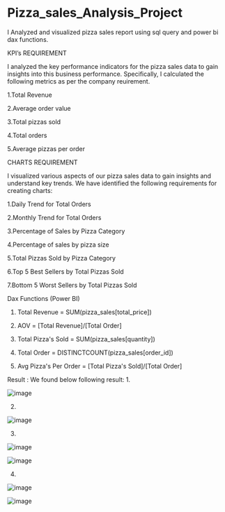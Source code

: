 # Pizza_sales_Analysis_Project
I Analyzed and visualized pizza sales report using sql query and power bi dax functions.

KPI’s REQUIREMENT 

I analyzed the key performance indicators for the pizza sales data to gain insights into this business performance. Specifically, I calculated the following metrics as per the company reuirement.

1.Total Revenue

2.Average order value

3.Total pizzas sold

4.Total orders 

5.Average pizzas per order

CHARTS  REQUIREMENT 

I visualized  various aspects of our pizza sales data to gain insights and understand key trends. We have identified the following requirements for creating charts:

1.Daily Trend for Total Orders

2.Monthly Trend for Total Orders 

3.Percentage of Sales by Pizza Category 

4.Percentage of sales by pizza size 

5.Total Pizzas Sold by Pizza Category 

6.Top 5 Best Sellers by Total Pizzas Sold 

7.Bottom 5 Worst Sellers by Total Pizzas Sold 

Dax Functions (Power BI)

1. Total Revenue = SUM(pizza_sales[total_price])

2. AOV = [Total Revenue]/[Total Order]
   
3. Total Pizza's Sold = SUM(pizza_sales[quantity])
   
4. Total Order = DISTINCTCOUNT(pizza_sales[order_id])
  
5. Avg Pizza's Per Order = [Total Pizza's Sold]/[Total Order]
   

Result : We found below following result:
1.

![image](https://github.com/Faizh19/Pizza_sales_Analysis_Project/assets/121799783/ef8a056b-0137-4e13-9a7f-c376659a26f1)


2.
![image](https://github.com/Faizh19/Pizza_sales_Analysis_Project/assets/121799783/dc4a73f2-1c93-4a97-be17-bf9ad9aa1ff3)

3.
![image](https://github.com/Faizh19/Pizza_sales_Analysis_Project/assets/121799783/acf5a47a-005e-4f4c-86a8-26a718656cd3)

![image](https://github.com/Faizh19/Pizza_sales_Analysis_Project/assets/121799783/4de37110-fda7-4188-b9d6-8061f7bbb408)

4.
![image](https://github.com/Faizh19/Pizza_sales_Analysis_Project/assets/121799783/75d28ccb-a6ef-45c4-9931-90d6857c3ce2)

![image](https://github.com/Faizh19/Pizza_sales_Analysis_Project/assets/121799783/0f8c61f5-e9d7-478e-be10-09f52e5b4c9b)
























 


